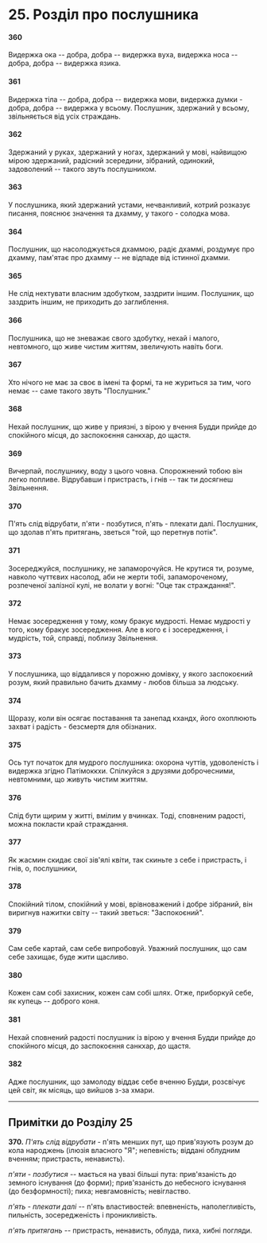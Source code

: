 # 25. Розділ про послушника

#### 360

Видержка ока -- добра, добра -- видержка вуха, видержка носа -- добра, добра -- видержка язика.

#### 361

Видержка тіла -- добра, добра -- видержка мови, видержка думки - добра, добра -- видержка у всьому. Послушник, здержаний у всьому, звільняється від усіх страждань.

#### 362

Здержаний у руках, здержаний у ногах, здержаний у мові, найвищою мірою здержаний, радісний зсередини, зібраний, одинокий, задоволений -- такого звуть послушником.

#### 363

У послушника, який здержаний устами, нечванливий, котрий розказує писання, пояснює значення та дхамму, у такого - солодка мова.

#### 364

Послушник, що насолоджується дхаммою, радіє дхаммі, роздумує про дхамму, пам'ятає про дхамму -- не відпаде від істинної дхамми.

#### 365

Не слід нехтувати власним здобутком, заздрити іншим. Послушник, що заздрить іншим, не приходить до заглиблення.

#### 366

Послушника, що не зневажає свого здобутку, нехай і малого, невтомного, що живе чистим життям, звеличують навіть боги.

#### 367

Хто нічого не має за своє в імені та формі, та не журиться за тим, чого немає -- саме такого звуть "Послушник."

#### 368

Нехай послушник, що живе у приязні, з вірою у вчення Будди прийде до спокійного місця, до заспокоєння санкхар, до щастя.

#### 369

Вичерпай, послушнику, воду з цього човна. Спорожнений тобою він легко попливе. Відрубавши і пристрасть, і гнів -- так ти досягнеш Звільнення.

#### 370

П'ять слід відрубати, п'яти - позбутися, п'ять - плекати далі. Послушник, що здолав п'ять притягань, зветься "той, що перетнув потік".

#### 371

Зосереджуйся, послушнику, не запаморочуйся. Не крутися ти, розуме, навколо чуттєвих насолод, аби не жерти тобі, запаморочeному, розпеченої залізної кулі, не волати у вогні: "Оце так страждання!".

#### 372

Немає зосередження у тому, кому бракує мудрості. Немає мудрості у того, кому бракує зосередження. Але в кого є і зосередження, і мудрість, той, справді, поблизу Звільнення.

#### 373

У послушника, що віддалився у порожню домівку, у якого заспокоєний розум, який правильно бачить дхамму - любов більша за людську.

#### 374

Щоразу, коли він осягає поставання та занепад кхандх, його охоплюють захват і радість - безсмертя для обізнаних.

#### 375

Ось тут початок для мудрого послушника: охорона чуттів, удоволеність і видержка згідно Патімоккхи. Спілкуйся з друзями доброчесними, невтомними, що живуть чистим життям.

#### 376

Слід бути щирим у житті, вмілим у вчинках. Тоді, сповненим радості, можна покласти край страждання.

#### 377

Як жасмин скидає свої зів'ялі квіти, так скиньте з себе і пристрасть, і гнів, о, послушники,

#### 378

Спокійний тілом, спокійний у мові, врівноважений і добре зібраний, він виригнув нажитки світу -- такий зветься: "Заспокоєний".

#### 379

Сам себе картай, сам себе випробовуй. Уважний послушник, що сам себе захищає, буде жити щасливо.

#### 380

Кожен сам собі захисник, кожен сам собі шлях. Отже, приборкуй себе, як купець -- доброго коня.

#### 381

Нехай сповнений радості послушник із вірою у вчення Будди прийде до спокійного місця, до заспокоєння санкхар, до щастя.

#### 382

Адже послушник, що замолоду віддає себе вченню Будди, розсвічує цей світ, як місяць, що вийшов з-за хмари.

---

## Примітки до Розділу 25

**370.** *П'ять слід відрубати* - п'ять менших пут, що прив'язують розум до кола народжень (ілюзія власного "Я"; непевність; віддані облудним вченням; пристрасть, ненависть).

*п'яти - позбутися* -- мається на увазі більші пута: прив'язаність до земного існування (до форми); прив'язаність до небесного існування (до безформності); пиха; невгамовність; невігластво.

*п'ять - плекати далі* -- п'ять властивостей: впевненість, наполегливість, пильність, зосередженість і проникливість.

*п'ять притягань* -- пристрасть, ненависть, облуда, пиха, хибні погляди.
